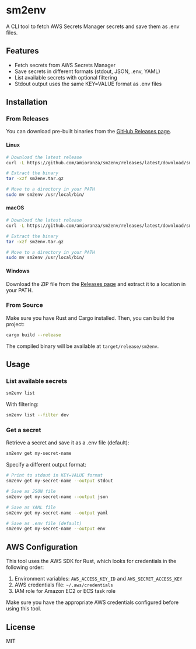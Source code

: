 # sm2env

A CLI tool to fetch AWS Secrets Manager secrets and save them as .env files.

## Features

- Fetch secrets from AWS Secrets Manager
- Save secrets in different formats (stdout, JSON, .env, YAML)
- List available secrets with optional filtering
- Stdout output uses the same KEY=VALUE format as .env files

## Installation

### From Releases

You can download pre-built binaries from the [GitHub Releases page](https://github.com/amioranza/sm2env/releases).

#### Linux
```bash
# Download the latest release
curl -L https://github.com/amioranza/sm2env/releases/latest/download/sm2env-v*-x86_64-linux.tar.gz -o sm2env.tar.gz

# Extract the binary
tar -xzf sm2env.tar.gz

# Move to a directory in your PATH
sudo mv sm2env /usr/local/bin/
```

#### macOS
```bash
# Download the latest release
curl -L https://github.com/amioranza/sm2env/releases/latest/download/sm2env-v*-x86_64-apple-darwin.tar.gz -o sm2env.tar.gz

# Extract the binary
tar -xzf sm2env.tar.gz

# Move to a directory in your PATH
sudo mv sm2env /usr/local/bin/
```

#### Windows
Download the ZIP file from the [Releases page](https://github.com/amioranza/sm2env/releases) and extract it to a location in your PATH.

### From Source

Make sure you have Rust and Cargo installed. Then, you can build the project:

```bash
cargo build --release
```

The compiled binary will be available at `target/release/sm2env`.

## Usage

### List available secrets

```bash
sm2env list
```

With filtering:

```bash
sm2env list --filter dev
```

### Get a secret

Retrieve a secret and save it as a .env file (default):

```bash
sm2env get my-secret-name
```

Specify a different output format:

```bash
# Print to stdout in KEY=VALUE format
sm2env get my-secret-name --output stdout

# Save as JSON file
sm2env get my-secret-name --output json

# Save as YAML file
sm2env get my-secret-name --output yaml

# Save as .env file (default)
sm2env get my-secret-name --output env
```

## AWS Configuration

This tool uses the AWS SDK for Rust, which looks for credentials in the following order:

1. Environment variables: `AWS_ACCESS_KEY_ID` and `AWS_SECRET_ACCESS_KEY`
2. AWS credentials file: `~/.aws/credentials`
3. IAM role for Amazon EC2 or ECS task role

Make sure you have the appropriate AWS credentials configured before using this tool.

## License

MIT
